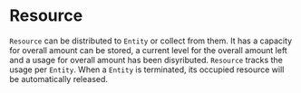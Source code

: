 # Resource

`Resource` can be distributed to `Entity` or collect from them. It has a capacity for overall amount can be stored, a current level for the overall amount left and a usage for overall amount has been disyributed. `Resource` tracks the usage per `Entity`. When a `Entity` is terminated, its occupied resource will be automatically released.

```py
```
